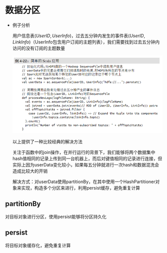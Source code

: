 # 数据分区

- 例子分析

  用户信息表$(UserID,UserInfo)$，过去五分钟内发生的事件表$(UserID,LinkInfo)$（UserInfo包含用户订阅的主题列表），我们需要找到过去五分钟内访问的没有订阅的主题数量

  ![1](.\pic\1.png)

  以上提供了一种比较经典的解决方法

  关注于函数中的join操作，在并行运行的背景下，我们能够将两个数据集中hash值相同的记录上传到同一台机器上，而后对键值相同的记录进行连接，但实际上因为userData变化较小，如果每五分钟就进行一次hash和数据混洗会造成比较大的开销

  解决方式：对userData使用partitionBy，在其中使用一个HashPartitioner对象来实现，构造多个分区来进行，利用persist缓存，避免重复计算

## partitionBy

对目标对象进行分区，使用persist能够将分区持久化

## persist

将目标对象缓存化，避免重复计算